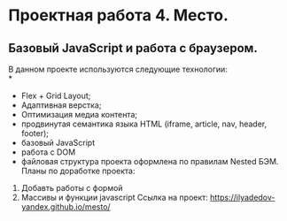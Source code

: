 # **Проектная работа 4. Место.**  
## Базовый JavaScript и работа с браузером.
В данном проекте используются следующие технологии:  
* 
* Flex + Grid Layout;
* Адаптивная верстка;
* Оптимизация медиа контента;
* продвинутая семантика языка HTML (iframe, article, nav, header, footer);
* базовый JavaScript
* работа с DOM
* файловая структура проекта оформлена по правилам Nested БЭМ.  
Планы по доработке проекта:  
1. Добавть работы с формой
2. Массивы и функции javascript
Ссылка на проект:
https://ilyadedov-yandex.github.io/mesto/